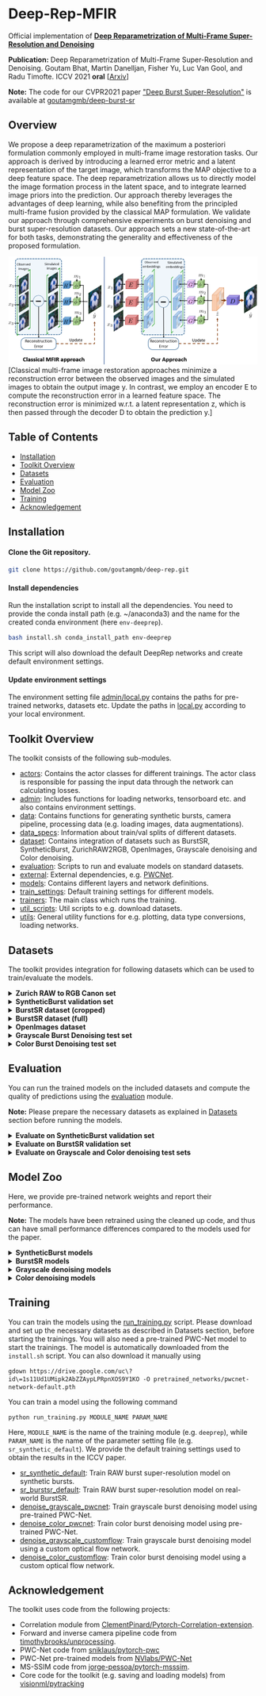 # Deep-Rep-MFIR

Official implementation of [**Deep Reparametrization of Multi-Frame Super-Resolution and Denoising**](https://arxiv.org/pdf/2108.08286.pdf)

**Publication:** Deep Reparametrization of Multi-Frame Super-Resolution and Denoising. Goutam Bhat, Martin Danelljan, Fisher Yu, Luc Van Gool, and Radu Timofte. ICCV 2021 **oral** 
[[Arxiv](https://arxiv.org/pdf/2108.08286.pdf)]

**Note:** The code for our CVPR2021 paper ["Deep Burst Super-Resolution"](https://arxiv.org/pdf/2101.10997.pdf) is available at [goutamgmb/deep-burst-sr](https://github.com/goutamgmb/deep-burst-sr)

## Overview

We propose a deep reparametrization of the maximum a
posteriori formulation commonly employed in multi-frame
image restoration tasks. Our approach is derived by introducing a learned error metric and a latent representation
of the target image, which transforms the MAP objective to
a deep feature space. The deep reparametrization allows
us to directly model the image formation process in the latent space, and to integrate learned image priors into the
prediction. Our approach thereby leverages the advantages
of deep learning, while also benefiting from the principled
multi-frame fusion provided by the classical MAP formulation. We validate our approach through comprehensive
experiments on burst denoising and burst super-resolution
datasets. Our approach sets a new state-of-the-art for both
tasks, demonstrating the generality and effectiveness of the
proposed formulation.

![dbsr overview figure](.figs/deeprep.png)
[Classical multi-frame image restoration approaches minimize a reconstruction error between the 
observed images and the simulated images to obtain the output image y. In contrast, we employ an 
encoder E to compute the reconstruction error in a learned feature space. The reconstruction error 
is minimized w.r.t. a latent representation z, which is then passed through the
decoder D to obtain the prediction y.]

## Table of Contents

* [Installation](#installation)
* [Toolkit Overview](#toolkit-overview)
* [Datasets](#datasets)
* [Evaluation](#evaluation)
* [Model Zoo](#model-zoo)
* [Training](#training)
* [Acknowledgement](#acknowledgement)

## Installation

#### Clone the Git repository.  
```bash
git clone https://github.com/goutamgmb/deep-rep.git
```
   
#### Install dependencies
Run the installation script to install all the dependencies. You need to provide the conda install 
path (e.g. ~/anaconda3) and the name for the created conda environment (here ```env-deeprep```).  
```bash
bash install.sh conda_install_path env-deeprep
```  
This script will also download the default DeepRep networks and create default environment settings.  

#### Update environment settings
The environment setting file [admin/local.py](admin/local.py) contains the paths for pre-trained networks, 
datasets etc. Update the paths in [local.py](admin/local.py) according to your local environment.

## Toolkit Overview
The toolkit consists of the following sub-modules.  
 - [actors](actors): Contains the actor classes for different trainings. The actor class is responsible for passing the input data through the network can calculating losses.
 - [admin](admin): Includes functions for loading networks, tensorboard etc. and also contains environment settings.  
 - [data](data): Contains functions for generating synthetic bursts, camera pipeline, processing data (e.g. loading images, data augmentations).
 - [data_specs](data_specs): Information about train/val splits of different datasets.
 - [dataset](dataset): Contains integration of datasets such as BurstSR, SyntheticBurst, ZurichRAW2RGB,
OpenImages, Grayscale denoising and Color denoising. 
 - [evaluation](evaluation): Scripts to run and evaluate models on standard datasets. 
 - [external](external): External dependencies, e.g. [PWCNet](https://github.com/sniklaus/pytorch-pwc).  
 - [models](models): Contains different layers and network definitions.  
 - [train_settings](train_settings): Default training settings for different models.
 - [trainers](trainers): The main class which runs the training.
 - [util_scripts](util_scripts): Util scripts to e.g. download datasets.  
 - [utils](utils): General utility functions for e.g. plotting, data type conversions, loading networks.


## Datasets
The toolkit provides integration for following datasets which can be used to train/evaluate the models.

<details>
  <summary><b>Zurich RAW to RGB Canon set</b></summary>

The RGB images from the training split of the 
[Zurich RAW to RGB mapping dataset](http://people.ee.ethz.ch/~ihnatova/pynet.html#dataset) 
can be used to generate synthetic bursts for training using the `SyntheticBurstProcessing` class in [data/processing.py](data/processing.py).

**Preparation:** Download the Zurich RAW to RGB canon set from [here](https://data.vision.ee.ethz.ch/bhatg/zurich-raw-to-rgb.zip) and unpack the zip folder. Set the 
`zurichraw2rgb_dir` variable in [admin/local.py](admin/local.py) to point to the unpacked dataset directory.

</details>

<details>
<summary><b>SyntheticBurst validation set</b></summary>

The pre-generated synthetic validation set introduced in [DBSR](https://arxiv.org/pdf/2101.10997.pdf) 
for the RAW burst super-resolution task. The dataset contains 300 synthetic bursts, each containing 
14 RAW images. The synthetic bursts are generated from the RGB images from the test split of the Zurich RAW to RGB mapping dataset. 
The dataset can be loaded using `SyntheticBurstVal` class in [dataset/synthetic_burst_val_set.py](dataset/synthetic_burst_val_set.py) file.

**Preparation:**  Download the dataset from [here](https://data.vision.ee.ethz.ch/bhatg/SyntheticBurstVal.zip) and unpack the zip file. 
Set the `synburstval_dir` variable in [admin/local.py](admin/local.py) to point to the unpacked dataset directory.


</details>

<details>
<summary><b>BurstSR dataset (cropped)</b></summary> 

The real-world BurstSR dataset introduced in [DBSR](https://arxiv.org/pdf/2101.10997.pdf) for the RAW burst 
super-resolution task. The dataset contains RAW bursts captured from Samsung Galaxy S8 and corresponding HR ground truths captured using a DSLR camera. 
This is the pre-processed version of the dataset that contains roughly aligned crops from the original images.
The dataset can be loaded using `BurstSRDataset` class in [dataset/burstsr_dataset.py](dataset/burstsr_dataset.py) file.
Please check the [DBSR paper](https://arxiv.org/pdf/2101.10997.pdf) for more details.


**Preparation:** The dataset has been split into 10 parts and can be downloaded and unpacked using the 
[util_scripts/download_burstsr_dataset.py](util_scripts/download_burstsr_dataset.py) script. 
Set the `burstsr_dir` variable in [admin/local.py](admin/local.py) to point to the unpacked BurstSR dataset directory.

</details>


<details>
<summary><b>BurstSR dataset (full)</b></summary> 

The real-world BurstSR dataset introduced in [DBSR](https://arxiv.org/pdf/2101.10997.pdf) for the RAW burst 
super-resolution task. The dataset contains RAW bursts captured from Samsung Galaxy S8 and corresponding HR ground truths captured using a DSLR camera. 
This is the raw version of the dataset containing the full burst images in dng format.


**Preparation:** The dataset can be downloaded and unpacked using the [util_scripts/download_raw_burstsr_data.py](util_scripts/download_raw_burstsr_data.py) script. 

</details>

<details>
<summary><b>OpenImages dataset</b></summary>

We use the RGB images from the [OpenImages](https://storage.googleapis.com/openimages/web/index.html) dataset to generate 
synthetic bursts when training the burst denoising models. 
The dataset can be loaded using `OpenImagesDataset` class in [dataset/openimages_dataset.py](dataset/openimages_dataset.py) file.

**Preparation:**  Download the dataset from [here](https://storage.googleapis.com/openimages/web/download.html). 
Set the `openimages_dir` variable in [admin/local.py](admin/local.py) to point to the downloaded dataset directory.

</details>

<details>
<summary><b>Grayscale Burst Denoising test set</b></summary>

The pre-generated synthetic grayscale burst denoising test set introduced in [KPN](https://bmild.github.io/kpn/index.html) paper. 
The dataset can be loaded using `GrayscaleDenoiseTestSet` class in [dataset/grayscale_denoise_test_set.py](dataset/grayscale_denoise_test_set.py) file.

**Preparation:**  Download the dataset from [here](https://drive.google.com/file/d/1UptBXV4f56wMDpS365ydhZkej6ABTFq1/view). 
Set the `kpn_testset_path` variable in [admin/local.py](admin/local.py) to point to the downloaded file.


</details>


<details>
<summary><b>Color Burst Denoising test set</b></summary>

The pre-generated synthetic color burst denoising test set introduced in [BPN](https://likesum.github.io/bpn/) paper. 
The dataset can be loaded using `ColorDenoiseTestSet` class in [dataset/color_denoise_test_set.py](dataset/color_denoise_test_set.py) file.

**Preparation:**  Download the dataset from [here](https://drive.google.com/file/d/1rXmauXa_AW8ZrNiD2QPrbmxcIOfsiONE/view) and unpack the zip file. 
Set the `bpn_color_testset_dir` variable in [admin/local.py](admin/local.py) to point to the unpacked dataset directory.


</details>

## Evaluation
You can run the trained models on the included datasets and compute the quality of predictions using the 
[evaluation](evaluation) module. 

**Note:** Please prepare the necessary datasets as explained in [Datasets](#Datasets) section before running the models.


<details>
<summary><b>Evaluate on SyntheticBurst validation set</b></summary> 

You can evaluate the models on SyntheticBurst validation set using [evaluation/synburst](evaluation/synburst) package. 
First create an experiment setting in [evaluation/synburst/experiments](evaluation/synburst/experiments) containing the list of 
models to evaluate. You can start with the provided setting [deeprep_default.py](evaluation/synburst/experiments/deeprep_default.py) as a reference.
Please refer to [network_param.py](evaluation/common_utils/network_param.py) for examples on how to specify a model for evaluation.

### Save network predictions
You can save the predictions of a model on bursts from SyntheticBurst dataset by running
```bash
python evaluation/synburst/save_results.py EXPERIMENT_NAME
```
Here, `EXPERIMENT_NAME` is the name of the experiment setting you want to use (e.g. `deeprep_default`). 
The script will save the predictions of the model in the directory pointed by the 
`save_data_path` variable in [admin/local.py](admin/local.py).

**Note** The network predictions are saved in linear sensor color space (i.e. color space of input RAW burst), 
as 16 bit pngs.

### Compute performance metrics
You can obtain the standard performance metrics (e.g. PSNR, MS-SSIM, LPIPS) using the 
[compute_score.py](evaluation/synburst/compute_score.py) script

```bash
python evaluation/synburst/compute_score.py EXPERIMENT_NAME
```
Here, `EXPERIMENT_NAME` is the name of the experiment setting you want to use (e.g. `deeprep_default`). 
The script will run the models to generate the predictions and compute the scores. In case you want 
to compute performance metrics for results saved using [save_results.py](evaluation/synburst/save_results.py), you 
can run [compute_score.py](evaluation/synburst/compute_score.py) with additonal `--load_saved` argument.
```bash
python evaluation/synburst/compute_score.py EXPERIMENT_NAME --load_saved
```
In this case, the script will load pre-saved predictions whenever available. If saved predictions are not available, 
it will run the model to first generate the predictions and then compute the scores.

### Qualitative comparison
You can perform qualitative analysis of the model by visualizing the saved network predictions, along with ground truth, in sRGB format 
using the [visualize_results.py](evaluation/synburst/visualize_results.py) script.
```bash
python evaluation/synburst/visualize_results.py EXPERIMENT_NAME
```
Here, `EXPERIMENT_NAME` is the name of the experiment setting containing the list of models you want to use (e.g. `deeprep_default`). 
The script will display the predictions of each model in sRGB format, along with the ground truth. You can toggle between images, 
zoom in on particular image regions using the UI. See [visualize_results.py](evaluation/synburst/visualize_results.py) for details.

**Note:** You need to first save the network predictions using [save_results.py](evaluation/synburst/save_results.py) script, 
before you can visualize them using visualize_results.py.

</details>


<details>
<summary><b>Evaluate on BurstSR validation set</b></summary> 

You can evaluate the models on BurstSR validation set using [evaluation/burstsr](evaluation/burstsr) package. 
First create an experiment setting in [evaluation/burstsr/experiments](evaluation/burstsr/experiments) containing the list of 
models to evaluate. You can start with the provided setting [deeprep_default.py](evaluation/burstsr/experiments/deeprep_default.py) as a reference. 
Please refer to [network_param.py](evaluation/common_utils/network_param.py) for examples on how to specify a model for evaluation.

### Save network predictions
You can save the predictions of a model on bursts from BurstSR val dataset by running
```bash
python evaluation/burstsr/save_results.py EXPERIMENT_NAME
```
Here, `EXPERIMENT_NAME` is the name of the experiment setting you want to use (e.g. `deeprep_default`). 
The script will save the predictions of the model in the directory pointed by the 
`save_data_path` variable in [admin/local.py](admin/local.py).

**Note** The network predictions are saved in linear sensor color space (i.e. color space of input RAW burst), 
as 16 bit pngs.

### Compute performance metrics
You can obtain the standard performance metrics (e.g. PSNR, MS-SSIM, LPIPS) **after** spatial and color alignment (see [paper](https://arxiv.org/pdf/2101.10997.pdf) for details)
using the [compute_score.py](evaluation/burstsr/compute_score.py) script

```bash
python evaluation/burstsr/compute_score.py EXPERIMENT_NAME
```
Here, `EXPERIMENT_NAME` is the name of the experiment setting you want to use (e.g. `deeprep_default`). 
The script will run the models to generate the predictions and compute the scores. In case you want 
to compute performance metrics for results saved using [save_results.py](evaluation/burstsr/save_results.py), you 
can run [compute_score.py](evaluation/burstsr/compute_score.py) with additonal `--load_saved` argument.
```bash
python evaluation/burstsr/compute_score.py EXPERIMENT_NAME --load_saved
```
In this case, the script will load pre-saved predictions whenever available. If saved predictions are not available, 
it will run the model to first generate the predictions and then compute the scores.

### Qualitative comparison
You can perform qualitative analysis of the model by visualizing the saved network predictions, along with ground truth, in sRGB format 
using the [visualize_results.py](evaluation/burstsr/visualize_results.py) script.
```bash
python evaluation/burstsr/visualize_results.py EXPERIMENT_NAME
```
Here, `EXPERIMENT_NAME` is the name of the experiment setting containing the list of models you want to use (e.g. `deeprep_default`). 
The script will display the predictions of each model in sRGB format, along with the ground truth. You can toggle between images, 
zoom in on particular image regions using the UI. See [visualize_results.py](evaluation/burstsr/visualize_results.py) for details.

**Note:** You need to first save the network predictions using [save_results.py](evaluation/burstsr/save_results.py) script, 
before you can visualize them using visualize_results.py.

</details>


<details>
<summary><b>Evaluate on Grayscale and Color denoising test sets</b></summary> 

You can evaluate the models on Grayscale and Color denoising test sets using [evaluation/burst_denoise](evaluation/burst_denoise) package. 
First create an experiment setting in [evaluation/burst_denoise/experiments](evaluation/burst_denoise/experiments) containing the list of 
models to evaluate. You can start with the provided setting [deeprep_color.py](evaluation/burst_denoise/experiments/deeprep_color.py) as a reference.
Please refer to [network_param.py](evaluation/common_utils/network_param.py) for examples on how to specify a model for evaluation.

### Save network predictions
You can save the predictions of a model on bursts from Grayscale/Color denoising datasets by running
```bash
python evaluation/burst_denoise/save_results.py EXPERIMENT_NAME MODE NOISE_LEVEL
```
Here, `EXPERIMENT_NAME` is the name of the experiment setting you want to use (e.g. `deeprep_default`). 
`MODE` denotes which dataset to use (can be `color` or `grayscale`). 
`NOISE_LEVEL` denotes the noise level to use (can be `1`, `2`, `4`, `8`, or `all`).
The script will save the predictions of the model in the directory pointed by the 
`save_data_path` variable in [admin/local.py](admin/local.py).

**Note** The network predictions are saved in linear color space (i.e. color space of input burst), 
as 16 bit pngs.

### Compute performance metrics
You can obtain the standard performance metrics (e.g. PSNR, MS-SSIM, LPIPS) using the 
[compute_score.py](evaluation/burst_denoise/compute_score.py) script

```bash
python evaluation/burst_denoise/compute_score.py EXPERIMENT_NAME MODE NOISE_LEVEL
```
Here, `EXPERIMENT_NAME` is the name of the experiment setting you want to use (e.g. `deeprep_default`). 
`MODE` denotes which dataset to use (can be `color` or `grayscale`). 
`NOISE_LEVEL` denotes the noise level to use (can be `1`, `2`, `4`, `8`, or `all`).
The script will run the models to generate the predictions and compute the scores. In case you want 
to compute performance metrics for results saved using [save_results.py](evaluation/burst_denoise/save_results.py), you 
can run [compute_score.py](evaluation/burst_denoise/compute_score.py) with additonal `--load_saved` argument.
```bash
python evaluation/burst_denoise/compute_score.py EXPERIMENT_NAME MODE NOISE_LEVEL --load_saved
```
In this case, the script will load pre-saved predictions whenever available. If saved predictions are not available, 
it will run the model to first generate the predictions and then compute the scores.

### Qualitative comparison
You can perform qualitative analysis of the model by visualizing the saved network predictions, along with ground truth, 
using the [visualize_results.py](evaluation/burst_denoise/visualize_results.py) script.
```bash
python evaluation/burst_denoise/visualize_results.py EXPERIMENT_NAME MODE NOISE_LEVEL
```
Here, `EXPERIMENT_NAME` is the name of the experiment setting containing the list of models you want to use (e.g. `deeprep_default`). 
`MODE` denotes which dataset to use (can be `color` or `grayscale`). 
`NOISE_LEVEL` denotes the noise level to use (can be `1`, `2`, `4`, `8`, or `all`).
The script will display the predictions of each model, along with the ground truth. You can toggle between images, 
zoom in on particular image regions using the UI. See [visualize_results.py](evaluation/burst_denoise/visualize_results.py) for details.

**Note:** You need to first save the network predictions using [save_results.py](evaluation/burst_denoise/save_results.py) script, 
before you can visualize them using visualize_results.py.

</details>


## Model Zoo
Here, we provide pre-trained network weights and report their performance. 

**Note:** The models have been retrained using the cleaned up code, and thus can have small performance 
differences compared to the models used for the paper.

<details>
<summary><b>SyntheticBurst models</b></summary> 

The models are evaluated using all 14 burst images.

|          Model         |  PSNR | MS-SSIM | LPIPS |                                            Links                                            | Notes                    |
|:----------------------:|:-----:|:-------:|:-----:|:-------------------------------------------------------------------------------------------:|--------------------------|
| ICCV2021               | 41.56 | 0.964   | 0.045 | -                                                                                           | ICCV2021 results         |
| deeprep_sr_synthetic_default | 41.55 | -   | - | [model](https://drive.google.com/file/d/1GZ0S4BKaZbgiy9WmoYH4kAsXY7zDR_ks/view?usp=sharing) | Official retrained model |

</details>

<details>
<summary><b>BurstSR models</b></summary> 

The models are evaluated using all 14 burst images. The metrics are computed after spatial and color alignment, as 
described in [DBSR paper](https://arxiv.org/pdf/2101.10997.pdf).

|          Model         |  PSNR | MS-SSIM | LPIPS |                                            Links                                            | Notes                    |
|:----------------------:|:-----:|:-------:|:-----:|:-------------------------------------------------------------------------------------------:|--------------------------|
| ICCV2021               | 48.33 | 0.985   | 0.023 | -                                                                                           | ICCV2021 results         |
| deeprep_sr_burstsr_default | - | -   | - | [model](https://drive.google.com/file/d/1qvV41jWgPShY2f-I6-xUbTzxcDWqFX_6/view?usp=sharing) | Official retrained model |

</details>

<details>
<summary><b>Grayscale denoising models</b></summary> 

The models are evaluated using all 8 burst images.

|          Model         |  Gain 1 | Gain 2 | Gain 4 | Gain 8 |                                            Links                                            | Notes                    |
|:----------------------:|:-----:|:-------:|:-----:|:-----:|:-------------------------------------------------------------------------------------------:|--------------------------|
| deeprep_denoise_grayscale_pwcnet | 39.37 | 36.51   | 33.38 | 29.69 |[model](https://drive.google.com/file/d/1Yt6qHeAexezqGfn-l9Zz0UpihhTtuMZu/view?usp=sharing) | Official retrained model |
| deeprep_denoise_grayscale_customflow | 39.10 | 36.14   | 32.89 | 28.98 |[model](https://drive.google.com/file/d/1KVZwVKdMvnliaA0uajJExbd9xTcdUTVJ/view?usp=sharing) | Official retrained model |

</details>

<details>
<summary><b>Color denoising models</b></summary> 

The models are evaluated using all 8 burst images.

|          Model         |  Gain 1 | Gain 2 | Gain 4 | Gain 8 |                                            Links                                            | Notes                    |
|:----------------------:|:-----:|:-------:|:-----:|:-----:|:-------------------------------------------------------------------------------------------:|--------------------------|
| deeprep_denoise_color_pwcnet | 42.21 | 39.13   | 35.75 | 32.52 |[model](https://drive.google.com/file/d/1wk8NqoLSAZYrhRdzvMXAyRJd4txta7QZ/view?usp=sharing) | Official retrained model |
| deeprep_denoise_color_customflow | 41.90 | 38.85   | 35.48 | 32.29 |[model](https://drive.google.com/file/d/1Up3k8Eb2NsaimeN3oLjp1x62owiB5fwW/view?usp=sharing) | Official retrained model |

</details>

## Training 
You can train the models using the [run_training.py](run_training.py) script. 
Please download and set up the necessary datasets as described in Datasets section, before starting the trainings. You will 
also need a pre-trained PWC-Net model to start the trainings. The model is automatically downloaded from 
the `install.sh` script. You can also download it manually using

```
gdown https://drive.google.com/uc\?id\=1s11Ud1UMipk2AbZZAypLPRpnXOS9Y1KO -O pretrained_networks/pwcnet-network-default.pth
```

You can train a model using the following command
```
python run_training.py MODULE_NAME PARAM_NAME
```
Here, `MODULE_NAME` is the name of the training module (e.g. `deeprep`), while `PARAM_NAME` is the 
name of the parameter setting file (e.g. `sr_synthetic_default`). We provide the default 
training settings used to obtain the results in the ICCV paper.
- [sr_synthetic_default](train_settings/deeprep/sr_synthetic_default.py): Train RAW burst super-resolution model on synthetic bursts. 
- [sr_burstsr_default](train_settings/deeprep/sr_burstsr_default.py): Train RAW burst super-resolution model on real-world BurstSR.
- [denoise_grayscale_pwcnet](train_settings/deeprep/denoise_grayscale_pwcnet.py): Train grayscale burst denoising model using pre-trained PWC-Net.
- [denoise_color_pwcnet](train_settings/deeprep/denoise_color_pwcnet.py): Train color burst denoising model using pre-trained PWC-Net.
- [denoise_grayscale_customflow](train_settings/deeprep/denoise_grayscale_customflow.py): Train grayscale burst denoising model using a custom optical flow network.
- [denoise_color_customflow](train_settings/deeprep/denoise_color_customflow.py): Train color burst denoising model using a custom optical flow network.

## Acknowledgement
The toolkit uses code from the following projects:
- Correlation module from [ClementPinard/Pytorch-Correlation-extension](https://github.com/ClementPinard/Pytorch-Correlation-extension).
- Forward and inverse camera pipeline code from [timothybrooks/unprocessing](https://github.com/timothybrooks/unprocessing).
- PWC-Net code from [sniklaus/pytorch-pwc](https://github.com/sniklaus/pytorch-pwc)
- PWC-Net pre-trained models from [NVlabs/PWC-Net](https://github.com/NVlabs/PWC-Net)
- MS-SSIM code from [jorge-pessoa/pytorch-msssim](https://github.com/jorge-pessoa/pytorch-msssim).
- Core code for the toolkit (e.g. saving and loading models) from [visionml/pytracking](https://github.com/visionml/pytracking)
